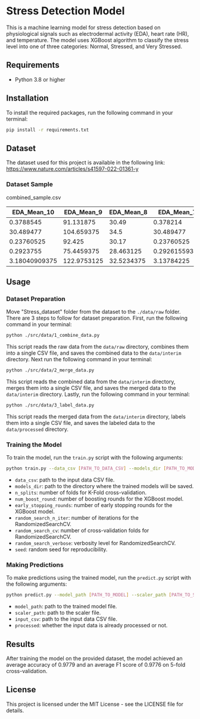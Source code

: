 # Stress Detection Model

This is a machine learning model for stress detection based on physiological signals such as electrodermal activity (EDA), heart rate (HR), and temperature. The model uses XGBoost algorithm to classify the stress level into one of three categories: Normal, Stressed, and Very Stressed.

## Requirements

- Python 3.8 or higher

## Installation

To install the required packages, run the following command in your terminal:

```bash
pip install -r requirements.txt
```

## Dataset

The dataset used for this project is available in the following link: https://www.nature.com/articles/s41597-022-01361-y

### Dataset Sample

combined_sample.csv

| EDA_Mean_10   | EDA_Mean_9  | EDA_Mean_8 | EDA_Mean_7    | EDA_Mean_6  | EDA_Mean_5 | EDA_Mean_4         | EDA_Mean_3         | EDA_Mean_2         | EDA_Mean_1   | HR_Mean_10        | HR_Mean_9  | HR_Mean_8           | HR_Mean_7   | HR_Mean_6 | HR_Mean_5          | HR_Mean_4   | HR_Mean_3 | HR_Mean_2     | HR_Mean_1         | TEMP_Mean_10 | TEMP_Mean_9         | TEMP_Mean_8 | TEMP_Mean_7 | TEMP_Mean_6         | TEMP_Mean_5       | TEMP_Mean_4        | TEMP_Mean_3         | TEMP_Mean_2        | TEMP_Mean_1 | EDA_Min   | EDA_Max             | EDA_Mean           | EDA_Std               | EDA_Skew            | EDA_Kurtosis        | EDA_Num_Peaks | EDA_Amphitude         | EDA_Duration      | HR_Min | HR_Max | HR_Mean           | HR_Std              | HR_RMS               | TEMP_Min | TEMP_Max | TEMP_Mean  | TEMP_Std            | TEMP_RMS              | label |
|---------------|-------------|------------|---------------|-------------|------------|--------------------|--------------------|--------------------|--------------|-------------------|------------|---------------------|-------------|-----------|--------------------|-------------|-----------|---------------|-------------------|--------------|---------------------|-------------|-------------|---------------------|-------------------|--------------------|---------------------|--------------------|-------------|-----------|---------------------|--------------------|-----------------------|---------------------|---------------------|---------------|-----------------------|-------------------|--------|--------|-------------------|---------------------|----------------------|----------|----------|------------|---------------------|-----------------------|-------|
 | 0.3788545     | 91.131875   | 30.49      | 0.378214      | 90.996875   | 30.49      | 0.378454125        | 90.831875          | 30.49              | 0.3762919375 | 90.65437500000002 | 30.49      | 0.3741300625        | 90.469375   | 30.49     | 0.3744503125       | 90.296875   | 30.49     | 0.37501075    | 90.13187499999998 | 30.49        | 0.374530375         | 90.00125    | 30.49       | 0.373089            | 89.89125          | 30.49              | 0.372288375         | 89.796875          | 30.49       | 0.369246  | 0.375652            | 0.3734896250000001 | 0.0025104551598016897 | -0.9889465676249511 | -0.7802040942830937 | 0.0           | 0.0                   | 0.0               | 89.68  | 89.85  | 89.71187500000002 | 0.06635310373297809 | 0.030532901344549487 | 30.49    | 30.49    | 30.49      | 0.0                 | 0.0                   | 0.0   |
 | 30.489477     | 104.659375  | 34.5       | 30.489477     | 104.764375  | 34.5       | 30.489477          | 104.87125          | 34.5               | 30.489477    | 104.98125         | 34.5       | 30.489477           | 105.063125  | 34.5      | 30.371010875000003 | 105.098125  | 34.5      | 30.272475625  | 105.13125         | 34.5         | 30.3087355          | 105.16125   | 34.5        | 30.340352875        | 105.189375        | 34.5               | 30.176421375        | 105.21437500000002 | 34.5        | 29.893944 | 30.404949           | 29.973828375000004 | 0.12500657271363436   | 2.472215660823218   | 5.9385460672235375  | 0.0           | 0.0                   | 0.0               | 105.23 | 105.23 | 105.23            | 0.0                 | 0.0                  | 34.5     | 34.5     | 34.5       | 0.0                 | 0.0                   | 0.0   |
 | 0.23760525    | 92.425      | 30.17      | 0.23760525    | 92.48       | 30.17      | 0.2379255          | 92.525             | 30.160000000000004 | 0.238566     | 92.57             | 30.15      | 0.23888625          | 92.625      | 30.16     | 0.23792525         | 92.68       | 30.17     | 0.23728475    | 92.805            | 30.17        | 0.2385660000000001  | 92.93       | 30.17       | 0.238566            | 93.05             | 30.160000000000004 | 0.2379255           | 93.17              | 30.15       | 0.230879  | 0.238566            | 0.2363240000000001 | 0.003186874409197827  | -1.065972248058522  | -0.7450043962304314 | 1.0           | 0.0012810000000000046 | 15.58332249251983 | 93.17  | 93.37  | 93.27             | 0.10000000000000142 | 0.03592106040535549  | 30.15    | 30.15    | 30.15      | 0.0                 | 0.0                   | 0.0   |
 | 0.2923755     | 75.4459375  | 28.463125  | 0.29261559375 | 75.485625   | 28.46375   | 0.29101484375      | 75.535625          | 28.44375           | 0.2900544375 | 75.5934375        | 28.433125  | 0.28993434375000005 | 75.6684375  | 28.443125 | 0.2902145625       | 75.735625   | 28.446875 | 0.2901345     | 75.785625         | 28.436875    | 0.28901362500000005 | 75.8528125  | 28.43       | 0.28697203125000004 | 75.95781249999997 | 28.43              | 0.28565100000000004 | 76.0534375         | 28.433125   | 0.28437   | 0.28565100000000004 | 0.28533075         | 0.0005546892711239469 | -1.1547005383791766 | -0.666666666666782  | 0.0           | 0.0                   | 0.0               | 76.03  | 76.18  | 76.1284375        | 0.07124383196986518 | 0.026940795304017256 | 28.43    | 28.45    | 28.443125  | 0.00949917759598146 | 0.0035921060405354212 | 0.0   |
 | 3.18040909375 | 122.9753125 | 32.5234375 | 3.13784225    | 122.5303125 | 32.5084375 | 3.1599464375000004 | 122.09187500000002 | 32.5065625         | 3.20751875   | 121.661875        | 32.5215625 | 3.2343882187500004  | 121.2121875 | 32.53     | 3.2146465625       | 120.7371875 | 32.53     | 3.17115878125 | 120.1965625       | 32.53        | 3.12394675          | 119.5715625 | 32.53       | 3.10772903125       | 118.9421875       | 32.5234375         | 3.112054            | 118.3071875        | 32.5084375  | 3.100962  | 3.22654             | 3.1498956875       | 0.04662358437558554   | 0.6104840764870147  | -1.035568924794963  | 0.0           | 0.0                   | 0.0               | 116.65 | 117.95 | 117.665625        | 0.5374182350599939  | 0.23348689263480685  | 32.5     | 32.53    | 32.5065625 | 0.01240195927061574 | 0.005388159060803451  | 0.0   |

## Usage

### Dataset Preparation

Move "Stress_dataset" folder from the dataset to the ```./data/raw``` folder.
There are 3 steps to follow for dataset preparation. First, run the following command in your terminal:

```bash
python ./src/data/1_combine_data.py
```

This script reads the raw data from the `data/raw` directory, combines them into a single CSV file, and saves the combined data to the `data/interim` directory.
Next run the following command in your terminal:

```bash
python ./src/data/2_merge_data.py
```

This script reads the combined data from the `data/interim` directory, merges them into a single CSV file, and saves the merged data to the `data/interim` directory.
Lastly, run the following command in your terminal:

```bash
python ./src/data/3_label_data.py
```

This script reads the merged data from the `data/interim` directory, labels them into a single CSV file, and saves the labeled data to the `data/processed` directory.

### Training the Model

To train the model, run the `train.py` script with the following arguments:

```bash
python train.py --data_csv [PATH_TO_DATA_CSV] --models_dir [PATH_TO_MODELS_DIRECTORY] --n_splits [NUMBER_OF_SPLITS] --num_boost_round [NUMBER_OF_BOOSTING_ROUNDS] --early_stopping_rounds [NUMBER_OF_EARLY_STOPPING_ROUNDS] --random_search_n_iter [NUMBER_OF_ITERATIONS_FOR_RANDOM_SEARCH] --random_search_cv [NUMBER_OF_CROSS_VALIDATION_FOLDS_FOR_RANDOM_SEARCH] --random_search_verbose [RANDOM_SEARCH_VERBOSITY_LEVEL] --seed [RANDOM_SEED]
```

- `data_csv`: path to the input data CSV file.
- `models_dir`: path to the directory where the trained models will be saved.
- `n_splits`: number of folds for K-Fold cross-validation.
- `num_boost_round`: number of boosting rounds for the XGBoost model.
- `early_stopping_rounds`: number of early stopping rounds for the XGBoost model.
- `random_search_n_iter`: number of iterations for the RandomizedSearchCV.
- `random_search_cv`: number of cross-validation folds for RandomizedSearchCV.
- `random_search_verbose`: verbosity level for RandomizedSearchCV.
- `seed`: random seed for reproducibility.

### Making Predictions

To make predictions using the trained model, run the `predict.py` script with the following arguments:

```bash
python predict.py --model_path [PATH_TO_MODEL] --scaler_path [PATH_TO_SCALER] --input_csv [PATH_TO_INPUT_CSV] --output_csv [PATH_TO_OUTPUT_CSV]
```

- `model_path`: path to the trained model file.
- `scaler_path`: path to the scaler file.
- `input_csv`: path to the input data CSV file.
- `processed`: whether the input data is already processed or not.

## Results

After training the model on the provided dataset, the model achieved an average accuracy of 0.9779 and an average F1 score of 0.9776 on 5-fold cross-validation.

## License

This project is licensed under the MIT License - see the LICENSE file for details.
